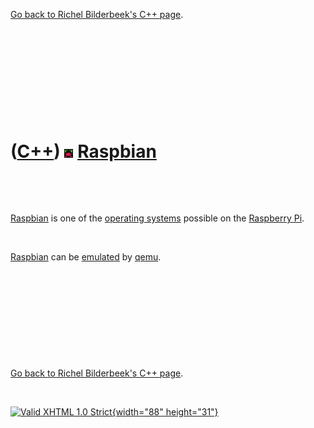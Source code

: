 

[Go back to Richel Bilderbeek's C++ page](Cpp.htm).

 

 

 

 

 

([C++](Cpp.htm)) ![Raspbian](PicRaspbian.png) [Raspbian](Raspbian.htm)
======================================================================

 

 

[Raspbian](Cpp0x.htm) is one of the [operating systems](CppOs.htm)
possible on the [Raspberry Pi](Rpi.htm).

 

[Raspbian](Cpp0x.htm) can be [emulated](CppEmulate.htm) by
[qemu](CppQemu.htm).

 

 

 

 

 

[Go back to Richel Bilderbeek's C++ page](Cpp.htm).



 

[![Valid XHTML 1.0 Strict](valid-xhtml10.png){width="88"
height="31"}](http://validator.w3.org/check?uri=referer)
